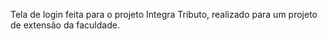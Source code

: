 Tela de login feita para o projeto Integra Tributo, realizado para um projeto de extensão da faculdade.

